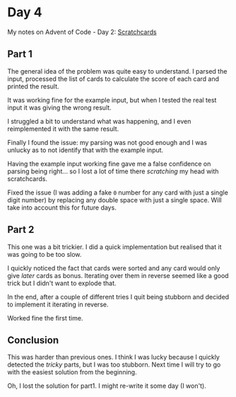 # Day 4

My notes on Advent of Code - Day 2: [Scratchcards](https://adventofcode.com/2023/day/4)

## Part 1

The general idea of the problem was quite easy to understand. I parsed the input, processed the list of cards to calculate the score of each card and printed the result.

It was working fine for the example input, but when I tested the real test input it was giving the wrong result.

I struggled a bit to understand what was happening, and I even reimplemented it with the same result.

Finally I found the issue: my parsing was not good enough and I was unlucky as to not identify that with the example input.

Having the example input working fine gave me a false confidence on parsing being right... so I lost a lot of time there _scratching_ my head with scratchcards.

Fixed the issue (I was adding a fake `0` number for any card with just a single digit number) by replacing any double space with just a single space. Will take into account this for future days.

## Part 2

This one was a bit trickier. I did a quick implementation but realised that it was going to be too slow.

I quickly noticed the fact that cards were sorted and any card would only give _later_ cards as bonus. Iterating over them in reverse seemed like a good trick but I didn't want to explode that.

In the end, after a couple of different tries I quit being stubborn and decided to implement it iterating in reverse.

Worked fine the first time.

## Conclusion

This was harder than previous ones. I think I was lucky because I quickly detected the _tricky_ parts, but I was too stubborn. Next time I will try to go with the easiest solution from the beginning.

Oh, I lost the solution for part1. I might re-write it some day (I won't).
